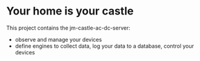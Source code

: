 # Your home is your castle

This project contains the jm-castle-ac-dc-server:

- observe and manage your devices
- define engines to collect data, log your data to a database, control your devices
